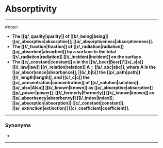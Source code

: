 # Absorptivity
---
#noun
- **The [[q/_quality|quality]] of [[b/_being|being]] [[a/_absorptive|absorptive]]; [[a/_absorptiveness|absorptiveness]].**
- **The [[f/_fraction|fraction]] of [[r/_radiation|radiation]] [[a/_absorbed|absorbed]] by a surface to the total [[r/_radiation|radiation]] [[i/_incident|incident]] on the surface.**
- **The [[c/_constant|constant]] a in the [[b/_beer|Beer]]'[[s/_s|s]] [[l/_law|law]] [[r/_relation|relation]] A = [[a/_abc|abc]], where A is the [[a/_absorbance|absorbance]], [[b/_b|b]] the [[p/_path|path]] [[l/_length|length]], and [[c/_c|c]] the [[c/_concentration|concentration]] of [[s/_solution|solution]]. [[a/_also|Also]] [[k/_known|known]] as [[a/_absorptive|absorptive]] [[p/_power|power]]. [[f/_formerly|Formerly]] [[k/_known|known]] as [[a/_absorbency|absorbency]] [[i/_index|index]]; [[a/_absorption|absorption]] [[c/_constant|constant]]; [[e/_extinction|extinction]] [[c/_coefficient|coefficient]].**
---
### Synonyms
- 
---
